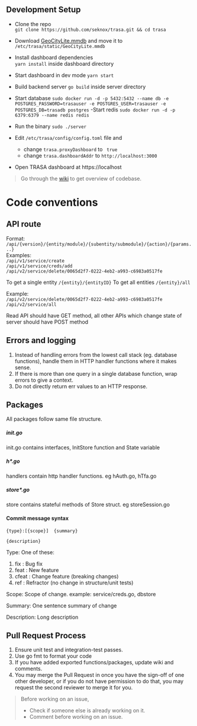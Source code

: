 ## Development Setup

- Clone the repo  
 `git clone https://github.com/seknox/trasa.git && cd trasa`
- Download [GeoCityLite.mmdb](https://github.com/seknox/trasa/raw/master/build/etc/trasa/static/GeoLite2-City.mmdb) and move it to `/etc/trasa/static/GeoCityLite.mmdb`
- Install dashboard dependencies   
`yarn install` inside dashboard directory
- Start dashboard in dev mode
`yarn start`
- Build backend server
`go build` inside server directory
- Start database
`sudo docker run -d -p 5432:5432 --name db -e POSTGRES_PASSWORD=trasauser -e POSTGRES_USER=trasauser -e POSTGRES_DB=trasadb postgres`
-Start redis
`sudo docker run -d -p 6379:6379 --name redis redis`
- Run the binary
`sudo ./server`

- Edit `/etc/trasa/config/config.toml` file and   
    - change `trasa.proxyDashboard` to ` true`
    - change `trasa.dashboardAddr` to `http://localhost:3000`
- Open TRASA dashboard at https://localhost

> Go through the [wiki](https://github.com/seknox/trasa/wiki) to get overview of codebase. 


# Code conventions 


## API route
Format: `/api/{version}/{entity/module}/{subentity/submodule}/{action}/{params...}`  
Examples:   
`/api/v1/service/create`  
`/api/v1/service/creds/add`  
`/api/v2/service/delete/0065d2f7-0222-4eb2-a993-c6983a0517fe`

To get a single entity `/{entity}/{entityID}`
To get all entities `/{entity}/all`

Example:  
`/api/v2/service/delete/0065d2f7-0222-4eb2-a993-c6983a0517fe`  
`/api/v2/service/all`


Read API should have GET method, all other APIs which change state of server should have POST method



## Errors and logging
1. Instead of handling errors from the lowest call stack (eg. database functions), handle them in HTTP handler functions where it makes sense.
2. If there is more than one query in a single database function, wrap errors to give a context.
3. Do not directly return err values to an HTTP response.


## Packages
All packages follow same file structure.
##### init.go
init.go contains interfaces, InitStore function and State variable
##### h*.go
handlers contain http handler functions. eg hAuth.go, hTfa.go
##### store*.go
store contains stateful methods of Store struct. eg storeSession.go




#### Commit message syntax
```
{type}:[{scope}]  {summary}    

{description}
```

Type: One of these:  
1. fix : Bug fix
2. feat : New feature 
2. cfeat : Change feature (breaking changes)
3. ref : Refractor (no change in structure/unit tests)

Scope: Scope of change. example: service/creds.go, dbstore

Summary: One sentence summary of change  

Description: Long description    



## Pull Request Process

1. Ensure unit test and integration-test passes.
2. Use go fmt to format your code
2. If you have added exported functions/packages, update wiki and comments.
4. You may merge the Pull Request in once you have the sign-off of one other developer, or if you 
   do not have permission to do that, you may request the second reviewer to merge it for you.

>Before working on an issue,
> - Check if someone else is already working on it.
> - Comment before working on an issue. 
